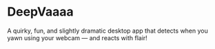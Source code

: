 # DeepVaaaa
A quirky, fun, and slightly dramatic desktop app that detects when you yawn using your webcam — and reacts with flair!
